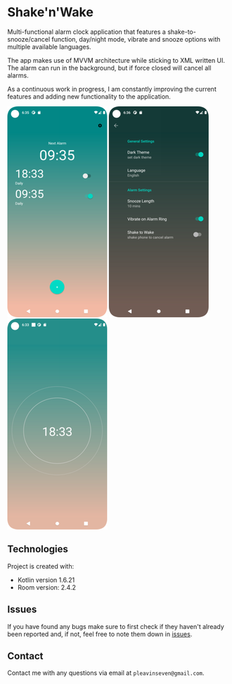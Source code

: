 # Shake'n'Wake
Multi-functional alarm clock application that features a shake-to-snooze/cancel function, day/night mode, vibrate and snooze options with multiple available languages.

The app makes use of MVVM architecture while sticking to XML written UI. The alarm can run in the background, but if force closed will cancel all alarms.

As a continuous work in progress, I am constantly improving the current features and adding new functionality to the application.

![alarm_home](https://github.com/pleavinseven/AlarmClockProject/blob/master/readmeimages/alarm_home_227x479.png?raw=true)
![alarm_settings](https://github.com/pleavinseven/AlarmClockProject/blob/master/readmeimages/alarm_settings1_227x479.png?raw=true)
![alarm_ring](https://github.com/pleavinseven/AlarmClockProject/blob/master/readmeimages/alarm_ring1_227x479.png?raw=true)

## Technologies
Project is created with:
* Kotlin version 1.6.21
* Room version: 2.4.2

## Issues
If you have found any bugs make sure to first check if they haven't already been reported and, if not, feel free to note them down in [issues](https://github.com/pleavinseven/WWOTD/issues).


## Contact
Contact me with any questions via email at `pleavinseven@gmail.com`.
